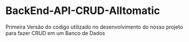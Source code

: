# BackEnd-API-CRUD-Alltomatic
Primeira Versão do código utilizado no desenvolvimento do nosso projeto para fazer CRUD em um Banco de Dados
